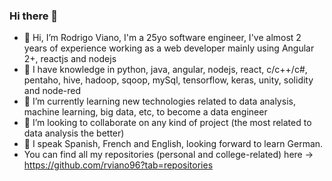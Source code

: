 ### Hi there 👋

<!--
**rviano96/rviano96** is a ✨ _special_ ✨ repository because its `README.md` (this file) appears on your GitHub profile.

Here are some ideas to get you started:

- 🔭 I’m currently working on ...
- 🌱 I’m currently learning ...
- 👯 I’m looking to collaborate on ...
- 🤔 I’m looking for help with ...
- 💬 Ask me about ...

- 😄 Pronouns: ...
- ⚡ Fun fact: ...
-->

- 👋 Hi, I’m Rodrigo Viano, I'm a 25yo software engineer, I've almost 2 years of experience working as a web developer mainly using Angular 2+, reactjs and nodejs
- :brain: I have knowledge in python, java, angular, nodejs, react, c/c++/c#, pentaho, hive, hadoop, sqoop, mySql, tensorflow, keras, unity, solidity and node-red
- 🌱 I’m currently learning new technologies related to data analysis, machine learning, big data, etc, to become a  data engineer
- 👯 I’m looking to collaborate on any kind of project (the most related to data analysis the better)
- 💬 I speak Spanish, French and English, looking forward to learn German.
- You can find all my repositories (personal and college-related) here -> https://github.com/rviano96?tab=repositories
<!---
rviano/rviano is a ✨ special ✨ repository because its `README.md` (this file) appears on your GitHub profile.
You can click the Preview link to take a look at your changes.
--->

